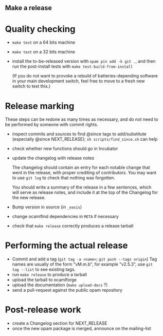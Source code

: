 Make a release
--------------

# Quality checking

- `make test` on a 64 bits machine
- `make test` on a 32 bits machine

- install the to-be-released version with `opam pin add -k git .`, and
  then run the post-install tests with `make test-build-from-install`

  (If you do not want to provoke a rebuild of batteries-depending
  software in your main development switch, feel free to move to
  a fresh new switch to test this.)

# Release marking

These steps can be redone as many times as necessary, and do not need
to be performed by someone with commit rights.

- inspect commits and sources to find @since tags to add/substitute
  (especially @since NEXT_RELEASE); `sh scripts/find_since.sh` can
  help

- check whether new functions should go in Incubator

- update the changelog with release notes

  The changelog should contain an entry for each notable change that
  went in the release, with proper crediting of contributors. You may
  want to use `git log` to check that nothing was forgotten.

  You should write a summary of the release in a few sentences, which
  will serve as release notes, and include it at the top of the
  Changelog for the new release.

- Bump version in source (in `_oasis`)

- change ocamlfind dependencies in `META` if necessary

- check that `make release` correctly produces a release tarball

# Performing the actual release

- Commit and add a tag (`git tag -a <name>`; `git push --tags origin`)
  Tag names are usually of the form "vM.m.b", for example "v2.5.3",
  use `git tag --list` to see existing tags.
- run `make release` to produce a tarball
- upload the tarball to ocamlforge
- upload the documentation (`make upload-docs` ?)
- send a pull-request against the public opam repository

# Post-release work

- create a Changelog section for NEXT_RELEASE
- once the new opam package is merged, announce on the mailing-list
